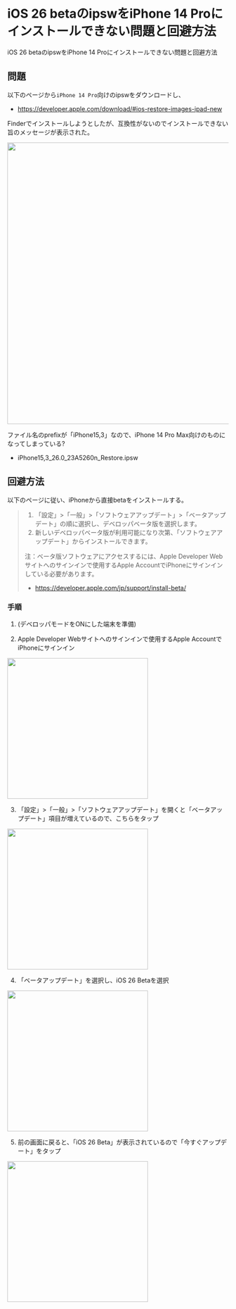 # iOS 26 betaのipswをiPhone 14 Proにインストールできない問題と回避方法


iOS 26 betaのipswをiPhone 14 Proにインストールできない問題と回避方法

## 問題
以下のページから`iPhone 14 Pro`向けのipswをダウンロードし、

- https://developer.apple.com/download/#ios-restore-images-ipad-new

Finderでインストールしようとしたが、互換性がないのでインストールできない旨のメッセージが表示された。

<img src="https://shingohry.com/images/6-1.png" width="640">

ファイル名のprefixが「iPhone15,3」なので、iPhone 14 Pro Max向けのものになってしまっている?

- iPhone15,3_26.0_23A5260n_Restore.ipsw

## 回避方法
以下のページに従い、iPhoneから直接betaをインストールする。

> 1. 「設定」>「一般」>「ソフトウェアアップデート」>「ベータアップデート」の順に選択し、デベロッパベータ版を選択します。
> 2. 新しいデベロッパベータ版が利用可能になり次第、「ソフトウェアアップデート」からインストールできます。
> 
> 注：ベータ版ソフトウェアにアクセスするには、Apple Developer Webサイトへのサインインで使用するApple AccountでiPhoneにサインインしている必要があります。
> 
> - https://developer.apple.com/jp/support/install-beta/

### 手順
1. (デベロッパモードをONにした端末を準備)

2. Apple Developer Webサイトへのサインインで使用するApple AccountでiPhoneにサインイン

<img src="https://shingohry.com/images/6-2.png" width="320">

3. 「設定」>「一般」>「ソフトウェアアップデート」を開くと「ベータアップデート」項目が増えているので、こちらをタップ

<img src="https://shingohry.com/images/6-3.PNG" width="320">

4. 「ベータアップデート」を選択し、iOS 26 Betaを選択

<img src="https://shingohry.com/images/6-4.PNG" width="320">

5. 前の画面に戻ると、「iOS 26 Beta」が表示されているので「今すぐアップデート」をタップ

<img src="https://shingohry.com/images/6-5.PNG" width="320">

